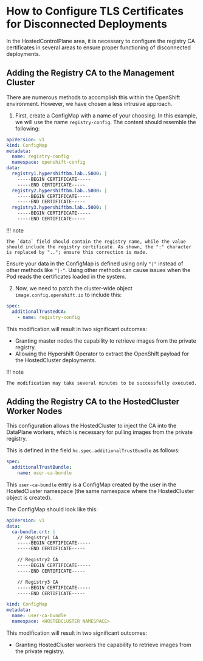 # How to Configure TLS Certificates for Disconnected Deployments

In the HostedControlPlane area, it is necessary to configure the registry CA certificates in several areas to ensure proper functioning of disconnected deployments.

## Adding the Registry CA to the Management Cluster

There are numerous methods to accomplish this within the OpenShift environment. However, we have chosen a less intrusive approach.

1. First, create a ConfigMap with a name of your choosing. In this example, we will use the name `registry-config`. The content should resemble the following:

```yaml
apiVersion: v1
kind: ConfigMap
metadata:
  name: registry-config
  namespace: openshift-config
data:
  registry1.hypershiftbm.lab..5000: |
    -----BEGIN CERTIFICATE-----
    -----END CERTIFICATE-----
  registry2.hypershiftbm.lab..5000: |
    -----BEGIN CERTIFICATE-----
    -----END CERTIFICATE-----
  registry3.hypershiftbm.lab..5000: |
    -----BEGIN CERTIFICATE-----
    -----END CERTIFICATE-----
```

!!! note

    The `data` field should contain the registry name, while the value should include the registry certificate. As shown, the ":" character is replaced by ".."; ensure this correction is made.

Ensure your data in the ConfigMap is defined using only `"|"` instead of other methods like `"|-"`. Using other methods can cause issues when the Pod reads the certificates loaded in the system.

2. Now, we need to patch the cluster-wide object `image.config.openshift.io` to include this:

```yaml
spec:
  additionalTrustedCA:
    - name: registry-config
```

This modification will result in two significant outcomes:

- Granting master nodes the capability to retrieve images from the private registry.
- Allowing the Hypershift Operator to extract the OpenShift payload for the HostedCluster deployments.

!!! note

    The modification may take several minutes to be successfully executed.

## Adding the Registry CA to the HostedCluster Worker Nodes

This configuration allows the HostedCluster to inject the CA into the DataPlane workers, which is necessary for pulling images from the private registry.

This is defined in the field `hc.spec.additionalTrustBundle` as follows:

```yaml
spec:
  additionalTrustBundle:
    name: user-ca-bundle
```

This `user-ca-bundle` entry is a ConfigMap created by the user in the HostedCluster namespace (the same namespace where the HostedCluster object is created).

The ConfigMap should look like this:

```yaml
apiVersion: v1
data:
  ca-bundle.crt: |
    // Registry1 CA
    -----BEGIN CERTIFICATE-----
    -----END CERTIFICATE-----

    // Registry2 CA
    -----BEGIN CERTIFICATE-----
    -----END CERTIFICATE-----

    // Registry3 CA
    -----BEGIN CERTIFICATE-----
    -----END CERTIFICATE-----

kind: ConfigMap
metadata:
  name: user-ca-bundle
  namespace: <HOSTEDCLUSTER NAMESPACE>
```

This modification will result in two significant outcomes:

- Granting HostedCluster workers the capability to retrieve images from the private registry.

